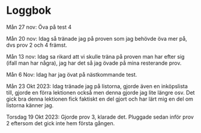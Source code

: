 Loggbok
===============================================================================================
Mån 27 nov: 
Öva på test 4

Mån 20 nov: 
Idag så tränade jag på proven som jag behövde öva mer på, dvs prov 2 och 4 främst. 

Mån 13 nov:
Idag sa rikard att vi skulle träna på proven man har efter sig (ifall man har några), jag har det så jag övade på mina resterande prov.

Mån 6 Nov:
Idag har jag övat på nästkommande test. 

Mån 23 Okt 2023:
Idag tränade jag på listorna, gjorde även en inköpslista till, gjorde en förra lektionen också men denna gjorde jag lite längre osv. 
Det gick bra denna lektionen fick faktiskt en del gjort och har lärt mig en del om listorna känner jag. 

Torsdag 19 Okt 2023: 
Gjorde prov 3, klarade det.
Pluggade sedan inför prov 2 eftersom det gick inte hem första gången.